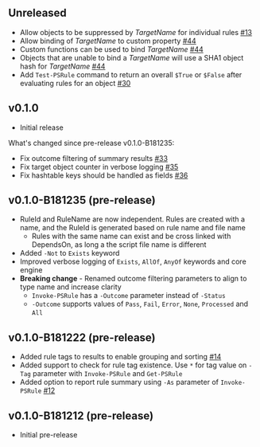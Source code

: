 
## Unreleased

- Allow objects to be suppressed by _TargetName_ for individual rules [#13](https://github.com/BernieWhite/PSRule/issues/13)
- Allow binding of _TargetName_ to custom property [#44](https://github.com/BernieWhite/PSRule/issues/44)
- Custom functions can be used to bind _TargetName_ [#44](https://github.com/BernieWhite/PSRule/issues/44)
- Objects that are unable to bind a _TargetName_ will use a SHA1 object hash for _TargetName_ [#44](https://github.com/BernieWhite/PSRule/issues/44)
- Add `Test-PSRule` command to return an overall `$True` or `$False` after evaluating rules for an object [#30](https://github.com/BernieWhite/PSRule/issues/30)

## v0.1.0

- Initial release

What's changed since pre-release v0.1.0-B181235:

- Fix outcome filtering of summary results [#33](https://github.com/BernieWhite/PSRule/issues/33)
- Fix target object counter in verbose logging [#35](https://github.com/BernieWhite/PSRule/issues/35)
- Fix hashtable keys should be handled as fields [#36](https://github.com/BernieWhite/PSRule/issues/36)

## v0.1.0-B181235 (pre-release)

- RuleId and RuleName are now independent. Rules are created with a name, and the RuleId is generated based on rule name and file name
  - Rules with the same name can exist and be cross linked with DependsOn, as long a the script file name is different
- Added `-Not` to `Exists` keyword
- Improved verbose logging of `Exists`, `AllOf`, `AnyOf` keywords and core engine
- **Breaking change** - Renamed outcome filtering parameters to align to type name and increase clarity
  - `Invoke-PSRule` has a `-Outcome` parameter instead of `-Status`
  - `-Outcome` supports values of `Pass`, `Fail`, `Error`, `None`, `Processed` and `All`

## v0.1.0-B181222 (pre-release)

- Added rule tags to results to enable grouping and sorting [#14](https://github.com/BernieWhite/PSRule/issues/14)
- Added support to check for rule tag existence. Use `*` for tag value on `-Tag` parameter with `Invoke-PSRule` and `Get-PSRule`
- Added option to report rule summary using `-As` parameter of `Invoke-PSRule` [#12](https://github.com/BernieWhite/PSRule/issues/12)

## v0.1.0-B181212 (pre-release)

- Initial pre-release

